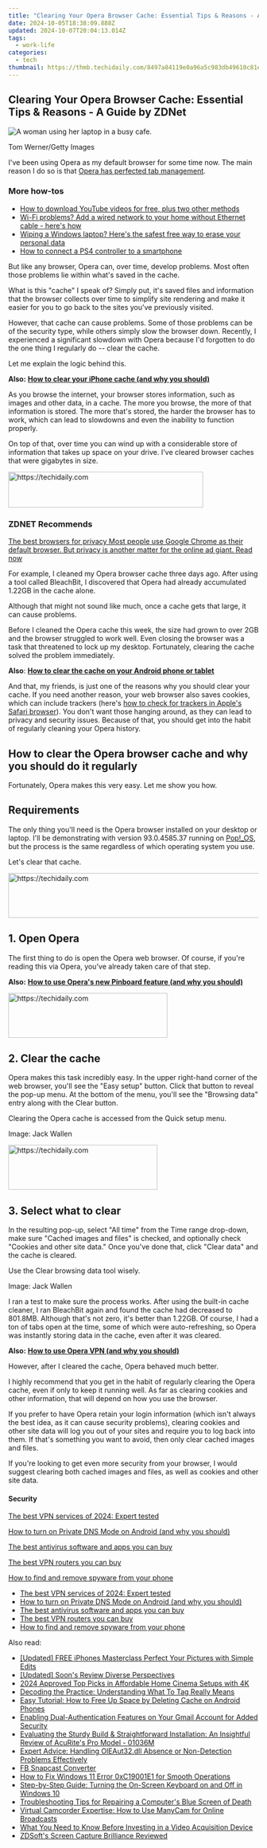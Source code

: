 ```yaml
---
title: "Clearing Your Opera Browser Cache: Essential Tips & Reasons - A Guide by ZDNet"
date: 2024-10-05T18:38:09.888Z
updated: 2024-10-07T20:04:13.014Z
tags:
  - work-life
categories:
  - tech
thumbnail: https://thmb.techidaily.com/8497a84119e0a96a5c983db49610c81e2418d1546f465ac4877a5dbfe4aa35e7.JPG
---
```


## Clearing Your Opera Browser Cache: Essential Tips & Reasons - A Guide by ZDNet

![A woman using her laptop in a busy cafe.](https://www.zdnet.com/a/img/resize/1156aaa1e35163b41ee7d76a2a4544792316201d/2022/10/10/ce582440-1c3b-4355-b0d3-c388ce345159/getty-a-woman-working-from-her-laptop-in-a-busy-cafe.jpg?auto=webp&width=1280)

Tom Werner/Getty Images

I've been using Opera as my default browser for some time now. The main reason I do so is that [Opera has perfected tab management](https://www.zdnet.com/home-and-office/work-life/opera-workspaces-is-tab-management-perfection/). 

### More how-tos

* [How to download YouTube videos for free, plus two other methods](https://www.zdnet.com/article/how-to-download-youtube-videos-for-free-plus-two-other-methods/)
* [Wi-Fi problems? Add a wired network to your home without Ethernet cable - here's how](https://www.zdnet.com/article/wi-fi-problems-how-to-add-a-wired-network-to-your-home-without-ethernet-cable/)
* [Wiping a Windows laptop? Here's the safest free way to erase your personal data](https://www.zdnet.com/article/wiping-a-windows-laptop-heres-the-safest-free-way-to-erase-your-personal-data/)
* [How to connect a PS4 controller to a smartphone](https://www.zdnet.com/article/how-to-connect-a-ps4-controller-to-a-smartphone/)

But like any browser, Opera can, over time, develop problems. Most often those problems lie within what's saved in the cache.

What is this "cache" I speak of? Simply put, it's saved files and information that the browser collects over time to simplify site rendering and make it easier for you to go back to the sites you've previously visited. 

However, that cache can cause problems. Some of those problems can be of the security type, while others simply slow the browser down. Recently, I experienced a significant slowdown with Opera because I'd forgotten to do the one thing I regularly do -- clear the cache. 

Let me explain the logic behind this.

**Also:** [**How to clear your iPhone cache (and why you should)**](https://www.zdnet.com/article/how-to-clear-cache-on-iphone-and-why-you-should/)

As you browse the internet, your browser stores information, such as images and other data, in a cache. The more you browse, the more of that information is stored. The more that's stored, the harder the browser has to work, which can lead to slowdowns and even the inability to function properly. 

On top of that, over time you can wind up with a considerable store of information that takes up space on your drive. I've cleared browser caches that were gigabytes in size. 

<!-- affiliate ads begin -->
<a href="https://aligracehair.sjv.io/c/5597632/2135417/19272" target="_top" id="2135417">
  <img src="//a.impactradius-go.com/display-ad/19272-2135417" border="0" alt="https://techidaily.com" width="392" height="72"/>
</a>
<img height="0" width="0" src="https://aligracehair.sjv.io/i/5597632/2135417/19272" style="position:absolute;visibility:hidden;" border="0" />
<!-- affiliate ads end -->

### **ZDNET** Recommends

[The best browsers for privacy Most people use Google Chrome as their default browser. But privacy is another matter for the online ad giant.  Read now](https://www.zdnet.com/article/best-browser-for-privacy/)

For example, I cleaned my Opera browser cache three days ago. After using a tool called BleachBit, I discovered that Opera had already accumulated 1.22GB in the cache alone. 

Although that might not sound like much, once a cache gets that large, it can cause problems.

Before I cleaned the Opera cache this week, the size had grown to over 2GB and the browser struggled to work well. Even closing the browser was a task that threatened to lock up my desktop. Fortunately, clearing the cache solved the problem immediately.

**Also**: [**How to clear the cache on your Android phone or tablet**](https://www.zdnet.com/article/how-to-clear-the-cache-on-your-android-phone-or-tablet-and-why-you-should/)

And that, my friends, is just one of the reasons why you should clear your cache. If you need another reason, your web browser also saves cookies, which can include trackers (here's [how to check for trackers in Apple's Safari browser](https://www.zdnet.com/article/how-to-check-the-privacy-report-for-website-tracking-in-safari/)). You don't want those hanging around, as they can lead to privacy and security issues. Because of that, you should get into the habit of regularly cleaning your Opera history.

## How to clear the Opera browser cache and why you should do it regularly

  
Fortunately, Opera makes this very easy. Let me show you how.

## Requirements

The only thing you'll need is the Opera browser installed on your desktop or laptop. I'll be demonstrating with version 93.0.4585.37 running on [Pop!\_OS](https://www.zdnet.com/article/pop-os-might-have-a-complicated-name-but-it-makes-using-linux-so-easy/), but the process is the same regardless of which operating system you use.

Let's clear that cache.

<!-- affiliate ads begin -->
<a href="https://appsumo.8odi.net/c/5597632/2123730/7443" target="_top" id="2123730">
  <img src="//a.impactradius-go.com/display-ad/7443-2123730" border="0" alt="https://techidaily.com" width="728" height="90"/>
</a>
<img height="0" width="0" src="https://appsumo.8odi.net/i/5597632/2123730/7443" style="position:absolute;visibility:hidden;" border="0" />
<!-- affiliate ads end -->

## 1\. Open Opera

The first thing to do is open the Opera web browser. Of course, if you're reading this via Opera, you've already taken care of that step.

**Also:** [**How to use Opera's new Pinboard feature (and why you should)**](https://www.zdnet.com/home-and-office/work-life/how-to-use-operas-new-pinboard-feature-and-why-you-should/)

<!-- affiliate ads begin -->
<a href="https://wigfever.sjv.io/c/5597632/2014848/22899" target="_top" id="2014848">
  <img src="//a.impactradius-go.com/display-ad/22899-2014848" border="0" alt="https://techidaily.com" width="320" height="90"/>
</a>
<img height="0" width="0" src="https://wigfever.sjv.io/i/5597632/2014848/22899" style="position:absolute;visibility:hidden;" border="0" />
<!-- affiliate ads end -->

## 2\. Clear the cache

Opera makes this task incredibly easy. In the upper right-hand corner of the web browser, you'll see the "Easy setup" button. Click that button to reveal the pop-up menu. At the bottom of the menu, you'll see the "Browsing data" entry along with the Clear button.

Clearing the Opera cache is accessed from the Quick setup menu.

Image: Jack Wallen

<!-- affiliate ads begin -->
<a href="https://aligracehair.sjv.io/c/5597632/1886044/19272" target="_top" id="1886044">
  <img src="//a.impactradius-go.com/display-ad/19272-1886044" border="0" alt="https://techidaily.com" width="300" height="90"/>
</a>
<img height="0" width="0" src="https://aligracehair.sjv.io/i/5597632/1886044/19272" style="position:absolute;visibility:hidden;" border="0" />
<!-- affiliate ads end -->

## 3\. Select what to clear

In the resulting pop-up, select "All time" from the Time range drop-down, make sure "Cached images and files" is checked, and optionally check "Cookies and other site data." Once you've done that, click "Clear data" and the cache is cleared. 

Use the Clear browsing data tool wisely.

Image: Jack Wallen

I ran a test to make sure the process works. After using the built-in cache cleaner, I ran BleachBit again and found the cache had decreased to 801.8MB. Although that's not zero, it's better than 1.22GB. Of course, I had a ton of tabs open at the time, some of which were auto-refreshing, so Opera was instantly storing data in the cache, even after it was cleared.

**Also:** [**How to use Opera VPN (and why you should)**](https://www.zdnet.com/article/how-to-use-the-opera-vpn-and-why-you-should/)

However, after I cleared the cache, Opera behaved much better.

I highly recommend that you get in the habit of regularly clearing the Opera cache, even if only to keep it running well. As far as clearing cookies and other information, that will depend on how you use the browser. 

If you prefer to have Opera retain your login information (which isn't always the best idea, as it can cause security problems), clearing cookies and other site data will log you out of your sites and require you to log back into them. If that's something you want to avoid, then only clear cached images and files.

If you're looking to get even more security from your browser, I would suggest clearing both cached images and files, as well as cookies and other site data.

#### Security

[The best VPN services of 2024: Expert tested](https://www.zdnet.com/article/best-vpn/ "The best VPN services of 2024: Expert tested")

[How to turn on Private DNS Mode on Android (and why you should)](https://www.zdnet.com/article/how-to-turn-on-private-dns-mode-on-android-and-why-you-should/ "How to turn on Private DNS Mode on Android (and why you should)")

[The best antivirus software and apps you can buy](https://www.zdnet.com/article/best-antivirus/ "The best antivirus software and apps you can buy")

[The best VPN routers you can buy](https://www.zdnet.com/article/best-vpn-router/ "The best VPN routers you can buy")

[How to find and remove spyware from your phone](https://www.zdnet.com/article/how-to-find-and-remove-spyware-from-your-phone/ "How to find and remove spyware from your phone")

* [The best VPN services of 2024: Expert tested](https://www.zdnet.com/article/best-vpn/ "The best VPN services of 2024: Expert tested")
* [How to turn on Private DNS Mode on Android (and why you should)](https://www.zdnet.com/article/how-to-turn-on-private-dns-mode-on-android-and-why-you-should/ "How to turn on Private DNS Mode on Android (and why you should)")
* [The best antivirus software and apps you can buy](https://www.zdnet.com/article/best-antivirus/ "The best antivirus software and apps you can buy")
* [The best VPN routers you can buy](https://www.zdnet.com/article/best-vpn-router/ "The best VPN routers you can buy")
* [How to find and remove spyware from your phone](https://www.zdnet.com/article/how-to-find-and-remove-spyware-from-your-phone/ "How to find and remove spyware from your phone")

<ins class="adsbygoogle"
     style="display:block"
     data-ad-format="autorelaxed"
     data-ad-client="ca-pub-7571918770474297"
     data-ad-slot="1223367746"></ins>

<ins class="adsbygoogle"
     style="display:block"
     data-ad-client="ca-pub-7571918770474297"
     data-ad-slot="8358498916"
     data-ad-format="auto"
     data-full-width-responsive="true"></ins>

<span class="atpl-alsoreadstyle">Also read:</span>
<div><ul>
<li><a href="https://fox-blue.techidaily.com/updated-free-iphones-masterclass-perfect-your-pictures-with-simple-edits/"><u>[Updated] FREE iPhones Masterclass Perfect Your Pictures with Simple Edits</u></a></li>
<li><a href="https://extra-skills.techidaily.com/updated-soons-review-diverse-perspectives/"><u>[Updated] Soon's Review Diverse Perspectives</u></a></li>
<li><a href="https://fox-access.techidaily.com/2024-approved-top-picks-in-affordable-home-cinema-setups-with-4k/"><u>2024 Approved Top Picks in Affordable Home Cinema Setups with 4K</u></a></li>
<li><a href="https://techno-recovery.techidaily.com/decoding-the-practice-understanding-what-to-tag-really-means/"><u>Decoding the Practice: Understanding What To Tag Really Means</u></a></li>
<li><a href="https://techno-recovery.techidaily.com/easy-tutorial-how-to-free-up-space-by-deleting-cache-on-android-phones/"><u>Easy Tutorial: How to Free Up Space by Deleting Cache on Android Phones</u></a></li>
<li><a href="https://techno-recovery.techidaily.com/enabling-dual-authentication-features-on-your-gmail-account-for-added-security/"><u>Enabling Dual-Authentication Features on Your Gmail Account for Added Security</u></a></li>
<li><a href="https://buynow-info.techidaily.com/evaluating-the-sturdy-build-and-straightforward-installation-an-insightful-review-of-acurites-pro-model-01036m/"><u>Evaluating the Sturdy Build & Straightforward Installation: An Insightful Review of AcuRite's Pro Model - 01036M</u></a></li>
<li><a href="https://techno-recovery.techidaily.com/expert-advice-handling-oleaut32dll-absence-or-non-detection-problems-effectively/"><u>Expert Advice: Handling OlEAut32.dll Absence or Non-Detection Problems Effectively</u></a></li>
<li><a href="https://facebook-videos.techidaily.com/fb-snapcast-converter/"><u>FB Snapcast Converter</u></a></li>
<li><a href="https://win-able.techidaily.com/how-to-fix-windows-11-error-0xc19001e1-for-smooth-operations/"><u>How to Fix Windows 11 Error 0xC19001E1 for Smooth Operations</u></a></li>
<li><a href="https://techno-recovery.techidaily.com/step-by-step-guide-turning-the-on-screen-keyboard-on-and-off-in-windows-10/"><u>Step-by-Step Guide: Turning the On-Screen Keyboard on and Off in Windows 10</u></a></li>
<li><a href="https://techno-recovery.techidaily.com/troubleshooting-tips-for-repairing-a-computers-blue-screen-of-death/"><u>Troubleshooting Tips for Repairing a Computer's Blue Screen of Death</u></a></li>
<li><a href="https://eaxpv-info.techidaily.com/virtual-camcorder-expertise-how-to-use-manycam-for-online-broadcasts/"><u>Virtual Camcorder Expertise: How to Use ManyCam for Online Broadcasts</u></a></li>
<li><a href="https://techno-recovery.techidaily.com/what-you-need-to-know-before-investing-in-a-video-acquisition-device/"><u>What You Need to Know Before Investing in a Video Acquisition Device</u></a></li>
<li><a href="https://on-screen-recording.techidaily.com/zdsofts-screen-capture-brilliance-reviewed/"><u>ZDSoft's Screen Capture Brilliance Reviewed</u></a></li>
</ul></div>

